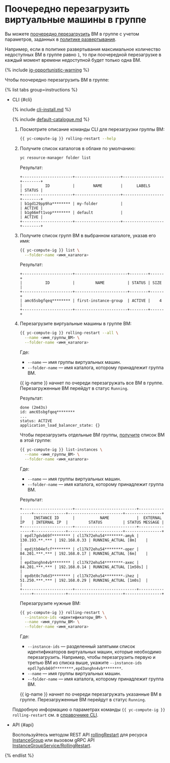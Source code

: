 # Поочередно перезагрузить виртуальные машины в группе

Вы можете [поочередно перезагрузить](../../concepts/instance-groups/rolling-actions.md) ВМ в группе с учетом параметров, заданных в [политике развертывания](../../concepts/instance-groups/policies/deploy-policy.md).

Например, если в политике развертывания максимальное количество недоступных ВМ в группе равно `1`, то при поочередной перезагрузке в каждый момент времени недоступной будет только одна ВМ.

{% include [ig-opportunistic-warning](../../../_includes/compute/ig-opportunistic-warning.md) %}

Чтобы поочередно перезагрузить ВМ в группе:

{% list tabs group=instructions %}

- CLI {#cli}

  {% include [cli-install.md](../../../_includes/cli-install.md) %}

  {% include [default-catalogue.md](../../../_includes/default-catalogue.md) %}

  1. Посмотрите описание команды CLI для перезагрузки группы ВМ:

      ```bash
      {{ yc-compute-ig }} rolling-restart --help
      ```

  1. Получите список каталогов в облаке по умолчанию:

      ```bash
      yc resource-manager folder list
      ```

      Результат:

      ```text
      +----------------------+--------------------+------------------+--------+
      |          ID          |        NAME        |      LABELS      | STATUS |
      +----------------------+--------------------+------------------+--------+
      | b1gd129pp9ha******** | my-folder          |                  | ACTIVE |
      | b1g66mft1vop******** | default            |                  | ACTIVE |
      +----------------------+--------------------+------------------+--------+
      ```

  1. Получите список групп ВМ в выбранном каталоге, указав его имя:

      ```bash
      {{ yc-compute-ig }} list \
        --folder-name <имя_каталога>
      ```

      Результат:

      ```text
      +----------------------+-----------------------+--------+------+
      |          ID          |         NAME          | STATUS | SIZE |
      +----------------------+-----------------------+--------+------+
      | amc65sbgfqeq******** | first-instance-group  | ACTIVE |    4 |
      +----------------------+-----------------------+--------+------+
      ```

  1. Перезагрузите виртуальные машины в группе ВМ:

      ```bash
      {{ yc-compute-ig }} rolling-restart --all \
        --name <имя_группы_ВМ> \
        --folder-name <имя_каталога>
      ```

      Где:
      * `--name` — имя группы виртуальных машин.
      * `--folder-name` — имя каталога, которому принадлежит группа ВМ.

      {{ ig-name }} начнет по очереди перезагружать все ВМ в группе. Перезагруженные ВМ перейдут в статус `Running`.

      Результат:

      ```text
      done (2m43s)
      id: amc65sbgfqeq********
      ...
      status: ACTIVE
      application_load_balancer_state: {}
      ```

      Чтобы перезагрузить отдельные ВМ группы, [получите](./get-list-instances.md) список ВМ в этой группе:

      ```bash
      {{ yc-compute-ig }} list-instances \
        --name <имя_группы_ВМ> \
        --folder-name <имя_каталога>
      ```

      Где:
      * `--name` — имя группы виртуальных машин.
      * `--folder-name` — имя каталога, которому принадлежит группа ВМ.

      Результат:

      ```text
      +----------------------+---------------------------+----------------+--------------+------------------------+----------------+
      |     INSTANCE ID      |           NAME            |  EXTERNAL IP   | INTERNAL IP  |         STATUS         | STATUS MESSAGE |
      +----------------------+---------------------------+----------------+--------------+------------------------+----------------+
      | epdl7gdvb69f******** | cl17k72ehu54********-amyk | 130.193.**.*** | 192.168.0.33 | RUNNING_ACTUAL [8m]    |                |
      | epdjtb04efcf******** | cl17k72ehu54********-oper | 84.201.***.*** | 192.168.0.17 | RUNNING_ACTUAL [6m]    |                |
      | epd3anghn4vb******** | cl17k72ehu54********-axec | 84.201.***.*** | 192.168.0.14 | RUNNING_ACTUAL [1m50s] |                |
      | epdbt0c7o6d3******** | cl17k72ehu54********-ihez | 51.250.***.*** | 192.168.0.29 | RUNNING_ACTUAL [1m0s]  |                |
      +----------------------+---------------------------+----------------+--------------+------------------------+----------------+
      ```

      Перезагрузите нужные ВМ:

      ```bash
      {{ yc-compute-ig }} rolling-restart \
        --instance-ids <идентификаторы_ВМ> \
        --name <имя_группы_ВМ> \
        --folder-name <имя_каталога>
      ```

      Где:
      * `--instance-ids` — разделенный запятыми список идентификаторов виртуальных машин, которые необходимо перезагрузить. Например, чтобы перезагрузить первую и третью ВМ из списка выше, укажите `--instance-ids epdl7gdvb69f********,epd3anghn4vb********`.
      * `--name` — имя группы виртуальных машин.
      * `--folder-name` — имя каталога, которому принадлежит группа ВМ.
      
      {{ ig-name }} начнет по очереди перезагружать указанные ВМ в группе. Перезагруженные ВМ перейдут в статус `Running`.

  Подробную информацию о параметрах команды `{{ yc-compute-ig }} rolling-restart` см. в [справочнике CLI](../../../cli/cli-ref/compute/cli-ref/instance-group/rolling-restart.md).

- API {#api}

  Воспользуйтесь методом REST API [rollingRestart](../../instancegroup/api-ref/InstanceGroup/rollingRestart.md) для ресурса [InstanceGroup](../../instancegroup/api-ref/InstanceGroup/index.md) или вызовом gRPC API [InstanceGroupService/RollingRestart](../../instancegroup/api-ref/grpc/InstanceGroup/rollingRestart.md).

{% endlist %}